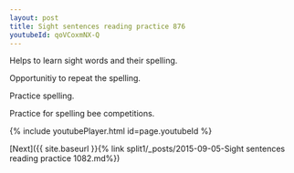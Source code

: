 ```yaml
---
layout: post
title: Sight sentences reading practice 876
youtubeId: qoVCoxmNX-Q
---
```

 
 
Helps to learn sight words and their spelling.

Opportunitiy to repeat the spelling. 

Practice spelling. 
 
Practice for spelling bee competitions. 
 
{% include youtubePlayer.html id=page.youtubeId %}
 
 

[Next]({{ site.baseurl }}{% link  split1/_posts/2015-09-05-Sight sentences reading practice 1082.md%})
 
